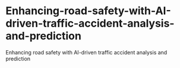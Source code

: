 # Enhancing-road-safety-with-AI-driven-traffic-accident-analysis-and-prediction
Enhancing road safety with AI-driven traffic accident analysis and prediction
